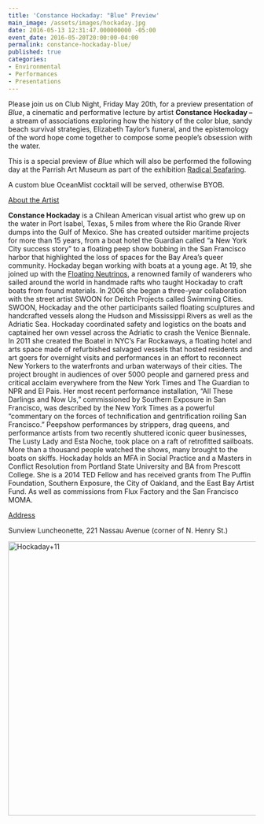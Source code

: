 ```yaml
---
title: 'Constance Hockaday: "Blue" Preview'
main_image: /assets/images/hockaday.jpg
date: 2016-05-13 12:31:47.000000000 -05:00
event_date: 2016-05-20T20:00:00-04:00
permalink: constance-hockaday-blue/
published: true
categories:
- Environmental
- Performances
- Presentations
---
```

<p>Please join us on Club Night, Friday May 20th, for a preview presentation of <em>Blue</em>, a cinematic and performative lecture by artist <strong>Constance Hockaday –</strong> a stream of associations exploring how the history of the color blue, sandy beach survival strategies, Elizabeth Taylor’s funeral, and the epistemology of the word hope come together to compose some people’s obsession with the water.</p>
<p>This is a special preview of <em>Blue</em> which will also be performed the following day at the Parrish Art Museum as part of the exhibition <a href="http://parrishart.org/RadicalSeafaring">Radical Seafaring</a>.</p>
<p>A custom blue OceanMist cocktail will be served, otherwise BYOB.</p>
<p><span style="text-decoration: underline;">About the Artist</span></p>
<p><strong>Constance Hockaday</strong> is a Chilean American visual artist who grew up on the water in Port Isabel, Texas, 5 miles from where the Rio Grande River dumps into the Gulf of Mexico. She has created outsider maritime projects for more than 15 years, from a boat hotel the Guardian called “a New York City success story” to a floating peep show bobbing in the San Francisco harbor that highlighted the loss of spaces for the Bay Area’s queer community. Hockaday began working with boats at a young age. At 19, she joined up with the <a href="http://t.sidekickopen52.com/e1t/c/5/f18dQhb0S7lC8dDMPbW2n0x6l2B9nMJN7t5XZsQsN6TW64QSLj3LyGzzW7fsH1M56dNHwd4Mrm202?t=http%3A%2F%2Fwww.floatingneutrinos.com%2F&amp;si=5809655466426368&amp;pi=c32a9401-4919-4c0a-eb11-68e8893a379f">Floating Neutrinos</a>, a renowned family of wanderers who sailed around the world in handmade rafts who taught Hockaday to craft boats from found materials. In 2006 she began a three-year collaboration with the street artist SWOON for Deitch Projects called Swimming Cities. SWOON, Hockaday and the other participants sailed floating sculptures and handcrafted vessels along the Hudson and Mississippi Rivers as well as the Adriatic Sea. Hockaday coordinated safety and logistics on the boats and captained her own vessel across the Adriatic to crash the Venice Biennale. In 2011 she created the Boatel in NYC’s Far Rockaways, a floating hotel and arts space made of refurbished salvaged vessels that hosted residents and art goers for overnight visits and performances in an effort to reconnect New Yorkers to the waterfronts and urban waterways of their cities. The project brought in audiences of over 5000 people and garnered press and critical acclaim everywhere from the New York Times and The Guardian to NPR and El Pais. Her most recent performance installation, “All These Darlings and Now Us,” commissioned by Southern Exposure in San Francisco, was described by the New York Times as a powerful “commentary on the forces of technification and gentrification roiling San Francisco.” Peepshow performances by strippers, drag queens, and performance artists from two recently shuttered iconic queer businesses, The Lusty Lady and Esta Noche, took place on a raft of retrofitted sailboats. More than a thousand people watched the shows, many brought to the boats on skiffs. Hockaday holds an MFA in Social Practice and a Masters in Conflict Resolution from Portland State University and BA from Prescott College. She is a 2014 TED Fellow and has received grants from The Puffin Foundation, Southern Exposure, the City of Oakland, and the East Bay Artist Fund. As well as commissions from Flux Factory and the San Francisco MOMA.</p>
<p><span style="text-decoration: underline;">Address</span></p>
<p>Sunview Luncheonette, 221 Nassau Avenue (corner of N. Henry St.)</p>
<p><img src="{{ site.baseurl }}/assets/Hockaday11.jpg" alt="Hockaday+11" width="800" height="557" /></p>
